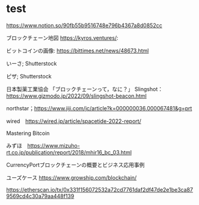 # test

https://www.notion.so/90fb55b9516748e796b4367a8d0852cc


ブロックチェーン地図 https://kyros.ventures/:

ビットコインの画像: https://bittimes.net/news/48673.html

いーさ; Shutterstock

ピザ; Shutterstock


日本製薬工業協会 「ブロックチェーンって，なに？」
Slingshot：https://www.gizmodo.jp/2022/09/slingshot-beacon.html

northstar；https://www.jiji.com/jc/article?k=000000036.000067481&g=prt

wired　https://wired.jp/article/spacetide-2022-report/

Mastering Bitcoin


みずほ　https://www.mizuho-rt.co.jp/publication/report/2018/mhir16_bc_03.html


CurrencyPortブロックチェーンの概要とビジネス応用事例


ユーズケース
https://www.growship.com/blockchain/



https://etherscan.io/tx/0x331f156072532a72cd7761daf2df47de2e1be3ca879569cd4c30a79aa448f139
